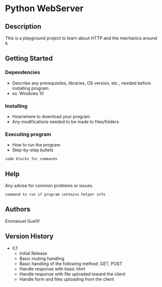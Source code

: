 # Python WebServer

## Description

This is a playground project to learn about HTTP and the mechanics around it.


## Getting Started

### Dependencies

* Describe any prerequisites, libraries, OS version, etc., needed before installing program.
* ex. Windows 10

### Installing

* How/where to download your program
* Any modifications needed to be made to files/folders

### Executing program

* How to run the program
* Step-by-step bullets
```
code blocks for commands
```

## Help

Any advise for common problems or issues.
```
command to run if program contains helper info
```

## Authors

Emmanuel Guefif

## Version History

* 0.1
    * Initial Release
    * Basic routing handling
    * Basic handling of the following method: GET, POST
    * Handle response with basic html
    * Handle response with file uploaded toward the client
    * Handle form and files uploading from the client
